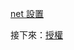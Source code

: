 [net 設置](/zh-TW/environment/setup/netcore.md ':include :type=markdown')

接下來：[授權](/zh-TW/oauth/3legged/)
